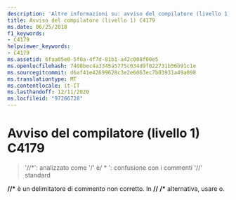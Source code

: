 ```yaml
---
description: 'Altre informazioni su: avviso del compilatore (livello 1) C4179'
title: Avviso del compilatore (livello 1) C4179
ms.date: 06/25/2018
f1_keywords:
- C4179
helpviewer_keywords:
- C4179
ms.assetid: 6faa05e0-5f0a-4f7d-81b1-a42c008f00e5
ms.openlocfilehash: 7408bec4a3345a5775c034d9f822731b56b91c1e
ms.sourcegitcommit: d6af41e42699628c3e2e6063ec7b03931a49a098
ms.translationtype: MT
ms.contentlocale: it-IT
ms.lasthandoff: 12/11/2020
ms.locfileid: "97266728"
---
```

# <a name="compiler-warning-level-1-c4179"></a>Avviso del compilatore (livello 1) C4179

> '//*': analizzato come '/' è/ \* ': confusione con i commenti '//' standard

__//\*__ è un delimitatore di commento non corretto. In __//__ __/\*__ alternativa, usare o.

